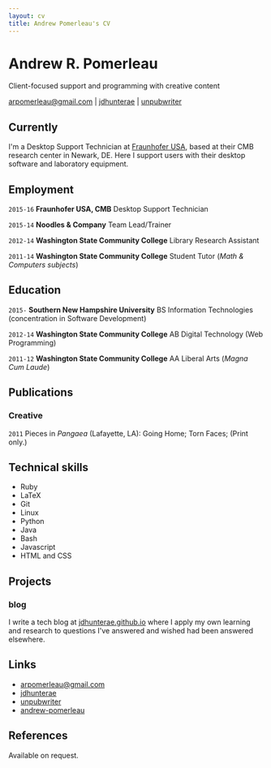 ```yaml
---
layout: cv
title: Andrew Pomerleau's CV
---
```

# Andrew R. Pomerleau
Client-focused support and programming with creative content

<div id="webaddress">
<a href="mailto:arpomerleau@gmail.com">arpomerleau@gmail.com</a>
|
<i class="fa fa-github"></i> <a href="http://github.com/jdhunterae">jdhunterae</a>
|
<i class="fa fa-twitter"></i> <a href="http://twitter.com/unpubwriter">unpubwriter</a>
</div>

## Currently

I'm a Desktop Support Technician at [Fraunhofer USA](http://www.fhcmb.org/), based at their CMB research center in Newark, DE. Here I support users with their desktop software and laboratory equipment.

## Employment

`2015-16`
__Fraunhofer USA, CMB__ Desktop Support Technician

`2015-14`
__Noodles &amp; Company__ Team Lead/Trainer

`2012-14`
__Washington State Community College__ Library Research Assistant

`2011-14`
__Washington State Community College__ Student Tutor (_Math &amp; Computers subjects_)

## Education

`2015-`
__Southern New Hampshire University__ BS Information Technologies (concentration in Software Development)

`2012-14`
__Washington State Community College__ AB Digital Technology (Web Programming)

`2011-12`
__Washington State Community College__ AA Liberal Arts (_Magna Cum Laude_)

<!-- ## Presentations -->

<!-- ### Tutorials -->

<!-- `2014` -->
<!-- WikiProject Computational Biology half-day tutorial (_ISMB_, Boston, USA) -->

<!-- ### Talks -->

<!-- `2015` -->
<!-- EdinbR: The Edinburgh R usergroup (_various_) -->

<!-- MRC IGMM research seminars and section meetings (_various_) -->

<!-- `2014` -->
<!-- Unravelling higher order chromatin structure (_4<sup>th</sup> Edinburgh Bioinformatics meeting_, Edinburgh, UK) -->

<!-- Digital Economies 2014 conference (London, UK; declined) -->

<!-- ### Posters -->

<!-- `2015` -->
<!-- _Keystone Epigenomics_ (Keystone CO, USA) -->

<!-- `2014` -->
<!-- _ISMB_ (Boston MA, USA) -->

<!-- _Genome informatics_ (Cambridge, UK) -->

## Publications

<!-- ### Academic -->

<!-- `2016` -->
<!-- Yu N, Nützmann H-W, MacDonald JT, __Moore B__ _et al._ Delineation of metabolic gene clusters in plant genomes by chromatin signatures. _Nucleic Acids Research_, 10.1093/nar/gkw100. -->

<!-- `2015` -->
<!-- __Moore BL__ _et al._ Integrative modeling reveals the principles of multi-scale chromatin boundary formation in human nuclear organization. _Genome Biology_, 16: 110. -->

<!-- Fraser J, Ferrai C, Chiariello AM, Schueler M, Rito T, Laudanno G, Barbieri M, __Moore BL__ _et al._ Hierarchical folding and reorganization of chromosomes are linked to transcriptional changes in cellular differentiation. _Molecular systems biology_, 11:852. -->

### Creative

`2011` Pieces in _Pangaea_ (Lafayette, LA): Going Home; Torn Faces;  (Print only.)

<!-- `2006–` Articles for _English Wikipedia_: European Nucleotide Archive, RNA thermometer, Toxin-antitoxin system and more ([en.wikipedia.org/wiki/User:Ben_Moore](https://en.wikipedia.org/wiki/User:Ben_Moore)). -->

## Technical skills

* Ruby
* LaTeX
* Git
* Linux
* Python
* Java
* Bash
* Javascript
* HTML and CSS

## Projects

### blog

I write a tech blog at [jdhunterae.github.io](http://jdhunterae.github.io) where I apply my own learning and research to questions I've answered and wished had been answered elsewhere. <!-- My posts have been featured by sites including FiveThirtyEight, BuzzFeed, AVclub, io9 and more, and also led to being an invited blogger at the Huffington Post. -->

<!-- ### EdinbR -->

<!-- I co-founded a usergroup for the R programming language in Edinburgh called EdinbR. I help to organise our monthly meetings and built our website: [edinbr.org](http://edinbr.org). Our meetings attract 30-50 statisticians, data scientists and developers for talks and discussion about the R language and its applications. We're sponsored by Revolution Analytics and have an organisational github account at [github.com/EdinbR](https://github.com/EdinbR). -->

<!-- ### datarea -->

<!-- I entered Imperial College's [Summer Data Challenge](https://www.imperial.ac.uk/data-science/education/summer-data-challenge/) competition, where entrants analysed a given dataset and then proposed a startup idea based on their results. I developed a modelling technique to select housing areas for investment and was awarded third place: £2,000 and startup support from Imperial Create Lab. My entry can be seen at [blm.io/datarea](http://blm.io/datarea) and the code is shared on my github account. -->

## Links

* <i class="fa fa-envelope"></i> <a href="mailto:arpomerleau@gmail.com">arpomerleau@gmail.com</a><br />
* <i class="fa fa-github"></i> <a href="http://github.com/jdhunterae">jdhunterae</a><br />
*  <i class="fa fa-twitter"></i> <a href="http://twitter.com/unpubwriter">unpubwriter</a><br />
*  <i class="fa fa-stack-overflow"></i> <a href="http://stackexchange.com/users/9197777/andrew-pomerleau">andrew-pomerleau</a>
<!-- *  <i class="fa fa-wikipedia"></i> <a href="https://en.wikipedia.org/wiki/User:Ben_Moore">Ben Moore</a><br /> -->
<!-- * <i class="fa fa-google"></i> <a href="http://scholar.google.com/citations?user=YMxsGpsAAAAJ">scholar</a> -->

## References

Available on request.

<!-- ### Footer

Last updated: May 2016 -->

